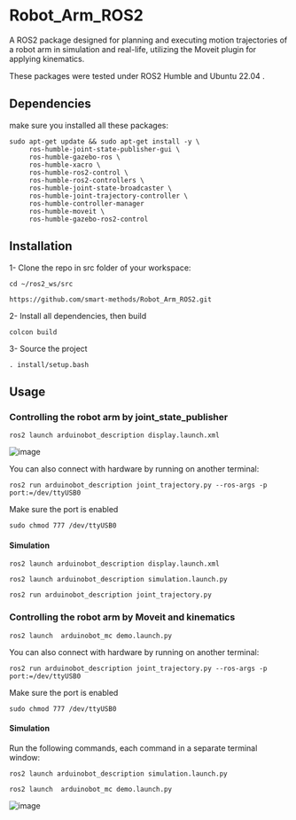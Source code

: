 # Robot_Arm_ROS2
A ROS2 package designed for planning and executing motion trajectories of a robot arm in simulation and real-life, utilizing the Moveit plugin for applying kinematics.


These packages were tested under ROS2 Humble and Ubuntu 22.04 .

## Dependencies
make sure you installed all these packages:
```
sudo apt-get update && sudo apt-get install -y \
     ros-humble-joint-state-publisher-gui \
     ros-humble-gazebo-ros \
     ros-humble-xacro \
     ros-humble-ros2-control \
     ros-humble-ros2-controllers \
     ros-humble-joint-state-broadcaster \
     ros-humble-joint-trajectory-controller \
     ros-humble-controller-manager
     ros-humble-moveit \
     ros-humble-gazebo-ros2-control
```
## Installation

1- Clone the repo in src folder of your workspace:
```
cd ~/ros2_ws/src
```
```
https://github.com/smart-methods/Robot_Arm_ROS2.git
```
2- Install all dependencies, then build
```
colcon build
```
3- Source the project
```
. install/setup.bash
```
## Usage
### Controlling the robot arm by joint_state_publisher
```
ros2 launch arduinobot_description display.launch.xml
```
![image](https://github.com/user-attachments/assets/683164ab-a99e-47db-96a4-0590e61944f3)

You can also connect with hardware by running on another terminal:
```
ros2 run arduinobot_description joint_trajectory.py --ros-args -p port:=/dev/ttyUSB0
```
Make sure the port is enabled 
```
sudo chmod 777 /dev/ttyUSB0
```
#### Simulation
```
ros2 launch arduinobot_description display.launch.xml
```
```
ros2 launch arduinobot_description simulation.launch.py 
```
```
ros2 run arduinobot_description joint_trajectory.py
```
### Controlling the robot arm by Moveit and kinematics
```
ros2 launch  arduinobot_mc demo.launch.py 
```
You can also connect with hardware by running on another terminal:
```
ros2 run arduinobot_description joint_trajectory.py --ros-args -p port:=/dev/ttyUSB0
```
Make sure the port is enabled 
```
sudo chmod 777 /dev/ttyUSB0
```
#### Simulation
Run the following commands, each command in a separate terminal window:
```
ros2 launch arduinobot_description simulation.launch.py 
```
```
ros2 launch  arduinobot_mc demo.launch.py
```
![image](https://github.com/user-attachments/assets/ec9c4153-e948-4523-b47b-eeb9ce7db230)

